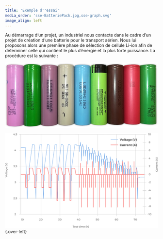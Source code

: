 ```yaml
---
title: 'Exemple d''essai'
media_order: 'sse-BatteriePack.jpg,sse-graph.svg'
image_align: left
---
```


Au démarrage d’un projet, un industriel nous contacte dans le cadre d’un projet de création d’une batterie pour le transport aérien. Nous lui proposons alors une première phase de sélection de cellule Li-ion afin de déterminer celle qui contient le plus d’énergie et la plus forte puissance. La procédure est la suivante :

![](sse-BatteriePack.jpg?resize=400,186&classes=caption  "« Quelle batterie de format 18650 choisir ? »")

![](sse-graph.svg){.over-left}
